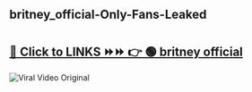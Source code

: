 
 ## britney_official-Only-Fans-Leaked

# <h2><a href="https://clipsfans.com/britney_official&ref=git">🔗 Click to LINKS ⏩⏩ 👉 🟢 britney official </a></h2>

<a href="https://clipsfans.com/britney_official&ref=git" rel="nofollow" data-target="animated-image.originalLink"><img src="https://i.ibb.co.com/xMMVF88/686577567.gif" alt="Viral Video Original" style="max-width: 100%; display: inline-block;" data-target="animated-image.originalImage"></a>
